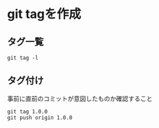 # git tagを作成
## タグ一覧
`git tag -l`

## タグ付け
事前に直前のコミットが意図したものか確認すること
```
git tag 1.0.0
git push origin 1.0.0
```
